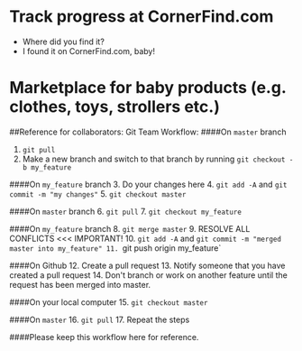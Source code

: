 #  Track progress at CornerFind.com
- Where did you find it?
- I found it on CornerFind.com, baby!

# Marketplace for baby products (e.g. clothes, toys, strollers etc.)

##Reference for collaborators: Git Team Workflow:
####On `master` branch
1. `git pull`
2. Make a new branch and switch to that branch by running `git checkout -b my_feature`

####On `my_feature` branch
3. Do your changes here
4. `git add -A` and `git commit -m "my changes"`
5. `git checkout master`

####On `master` branch
6. `git pull`
7. `git checkout my_feature`

####On `my_feature` branch
8. `git merge master`
9. RESOLVE ALL CONFLICTS <<< IMPORTANT!
10. `git add -A` and `git commit -m "merged master into my_feature"
11. `git push origin my_feature`

####On Github
12. Create a pull request
13. Notify someone that you have created a pull request
14. Don't branch or work on another feature until the request has been merged into master.

####On your local computer
15. `git checkout master`

####On `master`
16. `git pull`
17. Repeat the steps

####Please keep this workflow here for reference.

